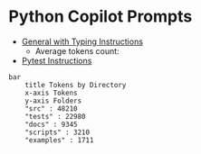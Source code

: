 # Python Copilot Prompts

- [General with Typing Instructions](./general-with-typing-instructions.md)
  - Average tokens count:
- [Pytest Instructions](./pytest-instructions.md)

```mermaid
bar
    title Tokens by Directory
    x-axis Tokens
    y-axis Folders
    "src" : 48210
    "tests" : 22980
    "docs" : 9345
    "scripts" : 3210
    "examples" : 1711
```
